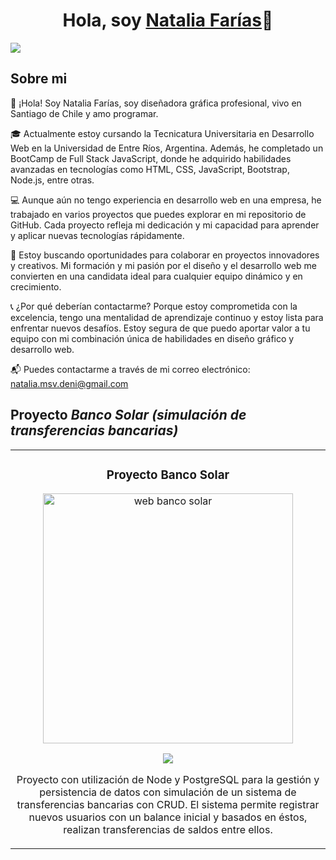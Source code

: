 <div align="center">
<h1 align="center">Hola, soy <a href="[https://www.linkedin.com/in/natalia-farias-graphicd]">Natalia Farías</a>👋</h1>
</div>
<img src="https://i.imgur.com/TcnffxK.png">

## Sobre mi

👋 ¡Hola! Soy Natalia Farías, soy diseñadora gráfica profesional, vivo en Santiago de Chile y amo programar.

🎓 Actualmente estoy cursando la Tecnicatura Universitaria en Desarrollo Web en la Universidad de Entre Ríos, Argentina. Además, he completado un BootCamp de Full Stack JavaScript, donde he adquirido habilidades avanzadas en tecnologías como HTML, CSS, JavaScript, Bootstrap, Node.js, entre otras.

💻 Aunque aún no tengo experiencia en desarrollo web en una empresa, he trabajado en varios proyectos que puedes explorar en mi repositorio de GitHub. Cada proyecto refleja mi dedicación y mi capacidad para aprender y aplicar nuevas tecnologías rápidamente.

🌟 Estoy buscando oportunidades para colaborar en proyectos innovadores y creativos. Mi formación y mi pasión por el diseño y el desarrollo web me convierten en una candidata ideal para cualquier equipo dinámico y en crecimiento.

📞 ¿Por qué deberían contactarme? Porque estoy comprometida con la excelencia, tengo una mentalidad de aprendizaje continuo y estoy lista para enfrentar nuevos desafíos. Estoy segura de que puedo aportar valor a tu equipo con mi combinación única de habilidades en diseño gráfico y desarrollo web.

📬 Puedes contactarme a través de mi correo electrónico:  natalia.msv.deni@gmail.com

## Proyecto *Banco Solar (simulación de transferencias bancarias)*
<table>
<tr>
<td width="50%">
<h3 align="center">Proyecto Banco Solar</h3>
<div align="center">
<a href="https://github.com/graphicdesignernatalia/banco_solar_natalia_farias" target="_blank"><img src="https://i.imgur.com/qdQ3CMD.png" width="400" alt="web banco solar"></a>
<p>
<a href="https://github.com/graphicdesignernatalia/banco_solar_natalia_farias" target="_blank">
<img src="https://img.shields.io/badge/CÓDIGO-ff9?style=for-the-badge&logo=github&logoColor=black">
</a>
</p>
<p>Proyecto con utilización de Node y PostgreSQL para la gestión y persistencia de datos con simulación de un sistema de
transferencias bancarias con CRUD. El sistema permite registrar nuevos usuarios con un balance inicial y basados en éstos,
realizan transferencias de saldos entre ellos.</p>
</div>

